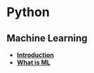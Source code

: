 # Python

## Machine Learning
* [**Introduction**](ML/ML_Introducing.md)
* [**What is ML**](ML/ML_What_is_ML.md)
